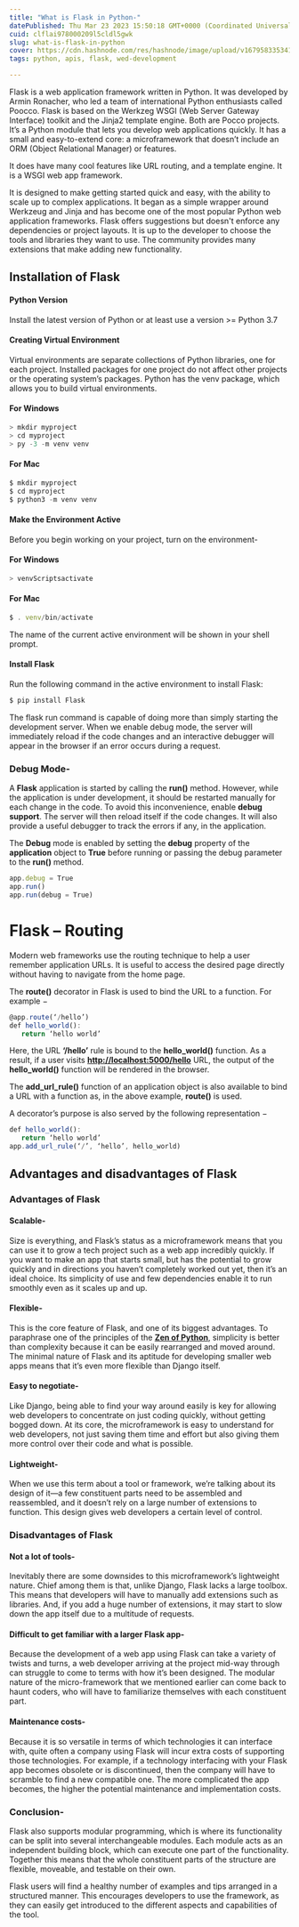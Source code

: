 ```yaml
---
title: "What is Flask in Python-"
datePublished: Thu Mar 23 2023 15:50:18 GMT+0000 (Coordinated Universal Time)
cuid: clflai978000209l5cldl5gwk
slug: what-is-flask-in-python
cover: https://cdn.hashnode.com/res/hashnode/image/upload/v1679583353413/875068ba-3b14-4515-9e2d-f92a7ed4e554.webp
tags: python, apis, flask, wed-development

---
```


Flask is a web application framework written in Python. It was developed by Armin Ronacher, who led a team of international Python enthusiasts called Poocco. Flask is based on the Werkzeg WSGI (Web Server Gateway Interface) toolkit and the Jinja2 template engine. Both are Pocco projects. It’s a Python module that lets you develop web applications quickly. It has a small and easy-to-extend core: a microframework that doesn’t include an ORM (Object Relational Manager) or features.

It does have many cool features like URL routing, and a template engine. It is a WSGI web app framework.

It is designed to make getting started quick and easy, with the ability to scale up to complex applications. It began as a simple wrapper around Werkzeug and Jinja and has become one of the most popular Python web application frameworks. Flask offers suggestions but doesn't enforce any dependencies or project layouts. It is up to the developer to choose the tools and libraries they want to use. The community provides many extensions that make adding new functionality.

## **Installation of Flask**

#### **Python Version**

Install the latest version of Python or at least use a version &gt;= Python 3.7

#### **Creating Virtual Environment**

Virtual environments are separate collections of Python libraries, one for each project. Installed packages for one project do not affect other projects or the operating system’s packages. Python has the venv package, which allows you to build virtual environments.

#### **For Windows**

```typescript
> mkdir myproject
> cd myproject
> py -3 -m venv venv
```

#### **For Mac**

```typescript
$ mkdir myproject
$ cd myproject
$ python3 -m venv venv
```

#### **Make the Environment Active**

Before you begin working on your project, turn on the environment-

#### **For Windows**

```typescript
> venvScriptsactivate
```

#### **For Mac**

```typescript
$ . venv/bin/activate
```

The name of the current active environment will be shown in your shell prompt.

#### **Install Flask**

Run the following command in the active environment to install Flask:

```typescript
$ pip install Flask
```

The flask run command is capable of doing more than simply starting the development server. When we enable debug mode, the server will immediately reload if the code changes and an interactive debugger will appear in the browser if an error occurs during a request.

### Debug Mode-

A **Flask** application is started by calling the **run()** method. However, while the application is under development, it should be restarted manually for each change in the code. To avoid this inconvenience, enable **debug support**. The server will then reload itself if the code changes. It will also provide a useful debugger to track the errors if any, in the application.

The **Debug** mode is enabled by setting the **debug** property of the **application** object to **True** before running or passing the debug parameter to the **run()** method.

```typescript
app.debug = True
app.run()
app.run(debug = True)
```

# **Flask – Routing**

Modern web frameworks use the routing technique to help a user remember application URLs. It is useful to access the desired page directly without having to navigate from the home page.

The **route()** decorator in Flask is used to bind the URL to a function. For example −

```typescript
@app.route(‘/hello’)
def hello_world():
   return ‘hello world’
```

Here, the URL **‘/hello’** rule is bound to the **hello\_world()** function. As a result, if a user visits [**http://localhost:5000/hello**](http://localhost:5000/hello) URL, the output of the **hello\_world()** function will be rendered in the browser.

The **add\_url\_rule()** function of an application object is also available to bind a URL with a function as, in the above example, **route()** is used.

A decorator’s purpose is also served by the following representation −

```typescript
def hello_world():
   return ‘hello world’
app.add_url_rule(‘/’, ‘hello’, hello_world)
```

## Advantages and disadvantages of Flask

### Advantages of Flask

#### Scalable-

Size is everything, and Flask’s status as a microframework means that you can use it to grow a tech project such as a web app incredibly quickly. If you want to make an app that starts small, but has the potential to grow quickly and in directions you haven’t completely worked out yet, then it’s an ideal choice. Its simplicity of use and few dependencies enable it to run smoothly even as it scales up and up.

#### Flexible-

This is the core feature of Flask, and one of its biggest advantages. To paraphrase one of the principles of the [**Zen of Python**](https://www.python.org/dev/peps/pep-0020/#the-zen-of-python), simplicity is better than complexity because it can be easily rearranged and moved around. The minimal nature of Flask and its aptitude for developing smaller web apps means that it’s even more flexible than Django itself.

#### Easy to negotiate-

Like Django, being able to find your way around easily is key for allowing web developers to concentrate on just coding quickly, without getting bogged down. At its core, the microframework is easy to understand for web developers, not just saving them time and effort but also giving them more control over their code and what is possible.

#### Lightweight-

When we use this term about a tool or framework, we’re talking about its design of it—a few constituent parts need to be assembled and reassembled, and it doesn’t rely on a large number of extensions to function. This design gives web developers a certain level of control.

### Disadvantages of Flask

#### Not a lot of tools-

Inevitably there are some downsides to this microframework’s lightweight nature. Chief among them is that, unlike Django, Flask lacks a large toolbox. This means that developers will have to manually add extensions such as libraries. And, if you add a huge number of extensions, it may start to slow down the app itself due to a multitude of requests.

#### Difficult to get familiar with a larger Flask app-

Because the development of a web app using Flask can take a variety of twists and turns, a web developer arriving at the project mid-way through can struggle to come to terms with how it’s been designed. The modular nature of the micro-framework that we mentioned earlier can come back to haunt coders, who will have to familiarize themselves with each constituent part.

#### Maintenance costs-

Because it is so versatile in terms of which technologies it can interface with, quite often a company using Flask will incur extra costs of supporting those technologies. For example, if a technology interfacing with your Flask app becomes obsolete or is discontinued, then the company will have to scramble to find a new compatible one. The more complicated the app becomes, the higher the potential maintenance and implementation costs.

### Conclusion-

Flask also supports modular programming, which is where its functionality can be split into several interchangeable modules. Each module acts as an independent building block, which can execute one part of the functionality. Together this means that the whole constituent parts of the structure are flexible, moveable, and testable on their own.

Flask users will find a healthy number of examples and tips arranged in a structured manner. This encourages developers to use the framework, as they can easily get introduced to the different aspects and capabilities of the tool.